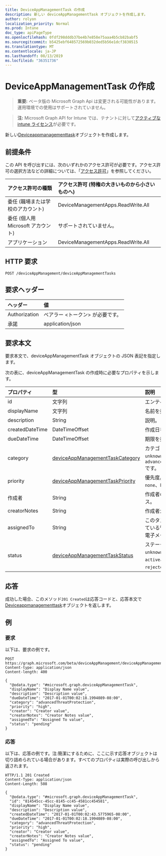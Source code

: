 ```yaml
---
title: DeviceAppManagementTask の作成
description: 新しい deviceAppManagementTask オブジェクトを作成します。
author: rolyon
localization_priority: Normal
ms.prod: Intune
doc_type: apiPageType
ms.openlocfilehash: 0fdf298dddb37be4b7e858e75aaa4b5cb82babf5
ms.sourcegitcommit: b5425ebf648572569b032ded5b56e1dcf3830515
ms.translationtype: MT
ms.contentlocale: ja-JP
ms.lasthandoff: 08/13/2019
ms.locfileid: "36351736"
---
```

# <a name="create-deviceappmanagementtask"></a>DeviceAppManagementTask の作成

> **重要:** ベータ版の Microsoft Graph Api は変更される可能性があります。運用環境での使用はサポートされていません。

> **注:** Microsoft Graph API for Intune では、テナントに対して[アクティブな intune ライセンス](https://go.microsoft.com/fwlink/?linkid=839381)が必要です。

新しい[Deviceappmanagementtask](../resources/intune-partnerintegration-deviceappmanagementtask.md)オブジェクトを作成します。

## <a name="prerequisites"></a>前提条件
この API を呼び出すには、次のいずれかのアクセス許可が必要です。アクセス許可の選択方法などの詳細については、「[アクセス許可](/graph/permissions-reference)」を参照してください。

|アクセス許可の種類|アクセス許可 (特権の大きいものから小さいものへ)|
|:---|:---|
|委任 (職場または学校のアカウント)|DeviceManagementApps.ReadWrite.All|
|委任 (個人用 Microsoft アカウント)|サポートされていません。|
|アプリケーション|DeviceManagementApps.ReadWrite.All|

## <a name="http-request"></a>HTTP 要求
<!-- {
  "blockType": "ignored"
}
-->
``` http
POST /deviceAppManagement/deviceAppManagementTasks
```

## <a name="request-headers"></a>要求ヘッダー
|ヘッダー|値|
|:---|:---|
|Authorization|ベアラー &lt;トークン&gt; が必要です。|
|承諾|application/json|

## <a name="request-body"></a>要求本文
要求本文で、deviceAppManagementTask オブジェクトの JSON 表記を指定します。

次の表に、deviceAppManagementTask の作成時に必要なプロパティを示します。

|プロパティ|型|説明|
|:---|:---|:---|
|id|文字列|エンティティキー。|
|displayName|文字列|名前を指定します。|
|description|String|説明。|
|createdDateTime|DateTimeOffset|作成日を指定します。|
|dueDateTime|DateTimeOffset|期限を指定します。|
|category|[deviceAppManagementTaskCategory](../resources/intune-partnerintegration-deviceappmanagementtaskcategory.md)|カテゴリ。 可能な値は、`unknown`、`advancedThreatProtection` です。|
|priority|[deviceAppManagementTaskPriority](../resources/intune-partnerintegration-deviceappmanagementtaskpriority.md)|優先度。 可能な値は、`none`、`high`、`low` です。|
|作成者|String|作成者の電子メールアドレス。|
|creatorNotes|String|作成者からのメモ。|
|assignedTo|String|このタスクが割り当てられている管理者の名前または電子メール。|
|status|[deviceAppManagementTaskStatus](../resources/intune-partnerintegration-deviceappmanagementtaskstatus.md)|ステータス。 可能な値は、`unknown`、`pending`、`active`、`completed`、`rejected` です。|



## <a name="response"></a>応答
成功した場合、このメソッド`201 Created`は応答コードと、応答本文で[Deviceappmanagementtask](../resources/intune-partnerintegration-deviceappmanagementtask.md)オブジェクトを返します。

## <a name="example"></a>例

### <a name="request"></a>要求
以下は、要求の例です。
``` http
POST https://graph.microsoft.com/beta/deviceAppManagement/deviceAppManagementTasks
Content-type: application/json
Content-length: 400

{
  "@odata.type": "#microsoft.graph.deviceAppManagementTask",
  "displayName": "Display Name value",
  "description": "Description value",
  "dueDateTime": "2017-01-01T00:02:18.1994089-08:00",
  "category": "advancedThreatProtection",
  "priority": "high",
  "creator": "Creator value",
  "creatorNotes": "Creator Notes value",
  "assignedTo": "Assigned To value",
  "status": "pending"
}
```

### <a name="response"></a>応答
以下は、応答の例です。注:簡潔にするために、ここに示す応答オブジェクトは切り詰められている場合があります。すべてのプロパティは実際の呼び出しから返されます。
``` http
HTTP/1.1 201 Created
Content-Type: application/json
Content-Length: 508

{
  "@odata.type": "#microsoft.graph.deviceAppManagementTask",
  "id": "814545cc-45cc-8145-cc45-4581cc454581",
  "displayName": "Display Name value",
  "description": "Description value",
  "createdDateTime": "2017-01-01T00:02:43.5775965-08:00",
  "dueDateTime": "2017-01-01T00:02:18.1994089-08:00",
  "category": "advancedThreatProtection",
  "priority": "high",
  "creator": "Creator value",
  "creatorNotes": "Creator Notes value",
  "assignedTo": "Assigned To value",
  "status": "pending"
}
```






